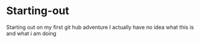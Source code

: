 # Starting-out
Starting out on my first git hub adventure
I actually have no idea what this is and what i am doing
